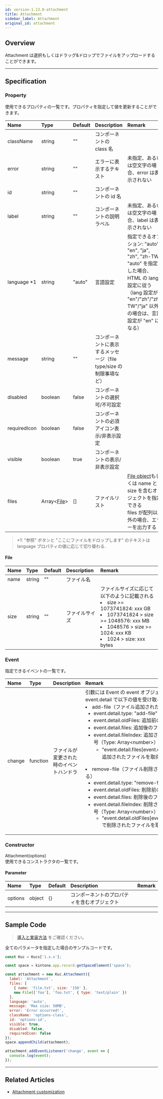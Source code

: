 ```yaml
---
id: version-1.13.0-attachment
title: Attachment
sidebar_label: Attachment
original_id: attachment
---
```


## Overview

Attachment は選択もしくはドラッグ&ドロップでファイルをアップロードすることができます。

<div class="sample-container" id="attachment">
  <div id="sample-container__components"></div>
</div>
<script src="/js/samples/desktop/attachment.js"></script>

---

## Specification

### Property
使用できるプロパティの一覧です。プロパティを指定して値を更新することができます。

| Name   | Type | Default | Description | Remark |
| :--- | :--- | :--- | :--- | :--- |
| className | string | ""  | コンポーネントの class 名 | |
| error | string | ""  | エラーに表示するテキスト | 未指定、あるいは空文字の場合、error は表示されない |
| id | string | ""  | コンポーネントの id 名 | |
| label | string | ""  | コンポーネントの説明ラベル | 未指定、あるいは空文字の場合、label は表示されない |
| language *1 | string | "auto"  | 	言語設定 | 指定できるオプション: "auto", "en", "ja", "zh", "zh-TW"<br>"auto" を指定した場合、HTML の lang 設定に従う（lang 設定が "en"/"zh"/"zh-TW"/"ja" 以外の場合は、言語設定が "en" になる） |
| message | string | ""  | コンポーネントに表示するメッセージ（file type/size の制限事項など） | |
| disabled | boolean | false | コンポーネントの選択可/不可設定 | |
| requiredIcon | boolean | false | コンポーネントの必須アイコン表示/非表示設定 | |
| visible | boolean | true | コンポーネントの表示/非表示設定 | |
| files | Array\<[File](#file)\> | [] | ファイルリスト | [File object](https://developer.mozilla.org/ja/docs/Web/API/File)もしくは name と size を含むオブジェクトを指定できる<br>files が配列以外の場合、エラーを出力する |

> *1: "参照" ボタンと "ここにファイルをドロップします" のテキストは language プロパティの値に応じて切り替わる.

#### File

| Name   | Type | Default | Description | Remark |
| :--- | :--- | :--- | :--- | :--- |
| name | string | "" | ファイル名 | |
| size | string | "" | ファイルサイズ | ファイルサイズに応じて以下のように記載される<li>size >= 1073741824: xxx GB</li><li>1073741824 > size >= 1048576: xxx MB</li><li>1048576 > size >= 1024: xxx KB</li><li>1024 > size: xxx bytes</li> |

### Event

指定できるイベントの一覧です。

| Name | Type | Description | Remark |
| :--- | :--- | :--- | :--- |
| change | function | ファイルが変更された時のイベントハンドラ | 引数には Event の event オブジェクトをとる<br>event.detail で以下の値を受け取ることができる<li>add-file（ファイル追加された時にトリガーされる）<ul><li>event.detail.type: "add-file"<li>event.detail.oldFiles: 追加前のファイルリスト<li>event.detail.files: 追加後のファイルリスト<li>event.detail.fileIndex: 追加されたファイルの配列番号（Type: Array\<number>）<ul><li>"event.detail.files[event.detail.fileIndex[x]]" で追加されたファイルを取得できる</ul></li></ul><li>remove-file（ファイル削除された時にトリガーされる）<ul><li>event.detail.type: "remove-file"<li>event.detail.oldFiles: 削除前のファイルリスト<li>event.detail.files: 削除後のファイルリスト<li>event.detail.fileIndex: 削除されたファイルの配列番号（Type: Array\<number>）<ul><li>"event.detail.oldFiles[event.detail.fileIndex[x]]" で削除されたファイルを取得できる</ul></li></ul></li> |

### Constructor

Attachment(options)<br>
使用できるコンストラクタの一覧です。

#### Parameter
| Name | Type | Default | Description | Remark |
| :--- | :--- | :--- | :--- | :--- |
| options  | object | {} | コンポーネントのプロパティを含むオブジェクト |  |

---
## Sample Code

>[導入と実装方法](../../getting-started/quick-start.md#導入と実装方法) をご確認ください。

全てのパラメータを指定した場合のサンプルコードです。

``` javascript
const Kuc = Kucs['1.x.x'];

const space = kintone.app.record.getSpaceElement('space');

const attachment = new Kuc.Attachment({
  label: 'Attachment',
  files: [
    { name: 'file.txt', size: '150' },
    new File(['foo'], 'foo.txt', { type: 'text/plain' })
  ],
  language: 'auto',
  message: 'Max size: 50MB',
  error: 'Error occurred!',
  className: 'options-class',
  id: 'options-id',
  visible: true,
  disabled: false,
  requiredIcon: false
});
space.appendChild(attachment);

attachment.addEventListener('change', event => {
  console.log(event);
});
```

---

## Related Articles

- [Attachment customization](../../guides/attachment-customization.md)
